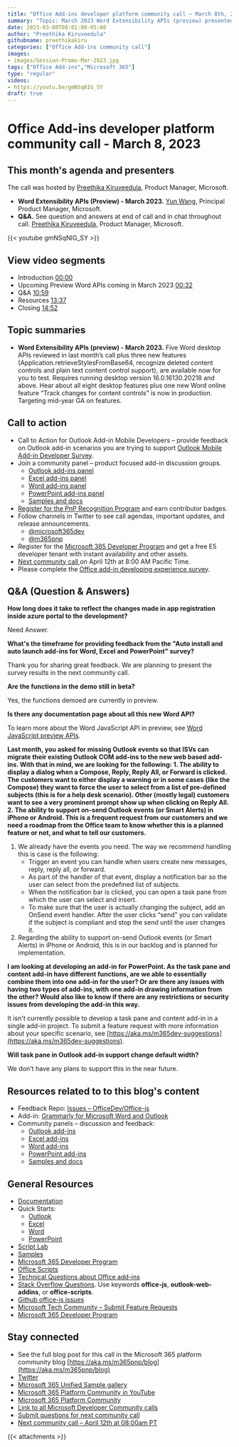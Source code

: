 ```yaml
---
title: "Office Add-ins developer platform community call – March 8th, 2023"
summary: "Topic: March 2023 Word Extensibility APIs (preview) presented by Yun Wang, Principal Product Manager at Microsoft. The call was hosted by Preethika Kiruveedula. Recorded on March 8, 2023."
date: 2023-03-08T08:01:00-05:00
author: "Preethika Kiruveedula"
githubname: preethikakiru
categories: ["Office Add-ins community call"]
images:
- images/Session-Promo-Mar-2023.jpg
tags: ["Office Add-ins","Microsoft 365"]
type: "regular"
videos:
- https://youtu.be/gmNSqNIG_SY
draft: true
---
```


# Office Add-ins developer platform community call - March 8, 2023

## This month's agenda and presenters

The call was hosted by [Preethika Kiruveedula](www.linkedin.com/in/preethika-kiruveedula-529b7a148), Product Manager, Microsoft.

* **Word Extensibility APIs (Preview) - March 2023.** [Yun Wang](https://www.linkedin.com/in/wang-yun-99370463/?originalSubdomain=cn), Principal Product Manager, Microsoft. 
* **Q&A.** See question and answers at end of call and in chat throughout call. [Preethika Kiruveedula](www.linkedin.com/in/preethika-kiruveedula-529b7a14), Product Manager, Microsoft.

{{< youtube gmNSqNIG_SY >}}

## View video segments

* Introduction [00:00](https://youtu.be/gmNSqNIG_SY?t=0)
* Upcoming Preview Word APIs coming in March 2023 [00:32](https://youtu.be/gmNSqNIG_SY?t=32)
* Q&A [10:59](https://youtu.be/gmNSqNIG_SY?t=659)
* Resources [13:37](https://youtu.be/gmNSqNIG_SY?t=817)
* Closing [14:52](https://youtu.be/gmNSqNIG_SY?t=892)

## Topic summaries

* **Word Extensibility APIs (preview) - March 2023.** Five Word desktop APIs reviewed in last month’s call plus three new features (Application.retrieveStylesFromBase64, recognize deleted content controls and plain text content control support), are available now for you to test.  Requires running desktop version 16.0.16130.20218 and above.  Hear about all eight desktop features plus one new Word online feature “Track changes for content controls” is now in production. Targeting mid-year GA on features.

## Call to action

* Call to Action for Outlook Add-in Mobile Developers – provide feedback on Outlook add-in scenarios you are trying to support [Outlook Mobile Add-in Developer Survey](https://forms.office.com/Pages/ResponsePage.aspx?id=v4j5cvGGr0GRqy180BHbRw5b9d2wAdRLj9NKAu1xfddUM1pW).
* Join a community panel – product focused add-in discussion groups.
    * [Outlook add-ins panel](https://ux.microsoft.com/Panel/OutlookAddinDeveloper)
    * [Excel add-ins panel](https://ux.microsoft.com/Panel/ExcelAddinDeveloper)
    * [Word add-ins panel](https://ux.microsoft.com/Panel/WordAddinDeveloper)
    * [PowerPoint add-ins panel](https://ux.microsoft.com/Panel/PowerPointAddinDeveloper)
    * [Samples and docs](https://ux.microsoft.com/Panel/OfficeAddinImproveSamplesDocs)
* [Register for the PnP Recognition Program](https://pnp.github.io/recognitionprogram/) and earn contributor badges.
* Follow channels in Twitter to see call agendas, important updates, and release announcements. 
    * [@microsoft365dev](https://twitter.com/microsoft365dev)
    * [@m365pnp](https://twitter.com/m365pnp)
* Register for the [Microsoft 365 Developer Program](https://aka.ms/m365/devprogram) and get a free E5 developer tenant with instant availability and other assets.
* [Next community call ](https://aka.ms/officeaddinscommunitycall) on April 12th at 8:00 AM Pacific Time.
* Please complete the [Office add-in developing experience survey](https://forms.office.com/r/wmzCgccbPa).

## Q&A (Question & Answers)

**How long does it take to reflect the changes made in app registration inside azure portal to the development?**

Need Answer.

**What's the timeframe for providing feedback from the "Auto install and auto launch add-ins for Word, Excel and PowerPoint" survey?**

Thank you for sharing great feedback. We are planning to present the survey results in the next community call.

**Are the functions in the demo still in beta?**

Yes, the functions demoed are currently in preview.

**Is there any documentation page about all this new Word API?**

To learn more about the Word JavaScript API in preview, see [Word JavaScript preview APIs](https://learn.microsoft.com/en-us/javascript/api/requirement-sets/word/word-preview-apis?view=powerpoint-js-preview).

**Last month, you asked for missing Outlook events so that ISVs can migrate their existing Outlook COM add-ins to the new web based add-ins. With that in mind, we are looking for the following: 1. The ability to display a dialog when a Compose, Reply, Reply All, or Forward is clicked. The customers want to either display a warning or in some cases (like the Compose) they want to force the user to select from a list of pre-defined subjects (this is for a help desk scenario). Other (mostly legal) customers want to see a very prominent prompt show up when clicking on Reply All. 2. The ability to support on-send Outlook events (or Smart Alerts) in iPhone or Android. This is a frequent request from our customers and we need a roadmap from the Office team to know whether this is a planned feature or not, and what to tell our customers.**

1. We already have the events you need. The way we recommend handling this is case is the following:
   * Trigger an event you can handle when users create new messages, reply, reply all, or forward. 
   * As part of the handler of that event, display a notification bar so the user can select from the predefined list of subjects.  
   * When the notification bar is clicked, you can open a task pane from which the user can select and insert. 
   * To make sure that the user is actually changing the subject, add an OnSend event handler. After the user clicks “send” you can validate if the subject is compliant and stop the send until the user changes it.
2. Regarding the ability to support on-send Outlook events (or Smart Alerts) in iPhone or Android, this is in our backlog and is planned for implementation. 

**I am looking at developing an add-in for PowerPoint. As the task pane and content add-in have different functions, are we able to essentially combine them into one add-in for the user? Or are there any issues with having two types of add-ins, with one add-in drawing information from the other? Would also like to know if there are any restrictions or security issues from developing the add-in this way.**

It isn't currently possible to develop a task pane and content add-in in a single add-in project. To submit a feature request with more information about your specific scenario, see [https://aka.ms/m365dev-suggestions](https://aka.ms/m365dev-suggestions).

**Will task pane in Outlook add-in support change default width?**

We don't have any plans to support this in the near future.

## Resources related to to this blog's content

* Feedback Repo: [Issues – OfficeDev/Office-js](https://github.com/OfficeDev/office-js/issues)
* Add-in: [Grammarly for Microsoft Word and Outlook](https://www.grammarly.com/office-addin)
* Community panels – discussion and feedback:
  * [Outlook add-ins](https://ux.microsoft.com/Panel/OutlookAddinDeveloper)
  * [Excel add-ins](https://ux.microsoft.com/Panel/ExcelAddinDeveloper)
  * [Word add-ins ](https://ux.microsoft.com/Panel/WordAddinDeveloper)
  * [PowerPoint add-ins](https://ux.microsoft.com/Panel/PowerPointAddinDeveloper)
  * [Samples and docs](https://ux.microsoft.com/Panel/OfficeAddinImproveSamplesDocs)

## General Resources

* [Documentation](https://aka.ms/office-add-ins-docs)
* Quick Starts: 
  * [Outlook](https://learn.microsoft.com/office/dev/add-ins/quickstarts/outlook-quickstart)
  * [Excel](https://learn.microsoft.com/office/dev/add-ins/quickstarts/excel-quickstart-jquery)
  * [Word](https://learn.microsoft.com/office/dev/add-ins/quickstarts/word-quickstart)
  * [PowerPoint](https://learn.microsoft.com/office/dev/add-ins/quickstarts/powerpoint-quickstart)
* [Script Lab](https://aka.ms/getscriptlab)
* [Samples](https://aka.ms/officeaddinsamples)
* [Microsoft 365 Developer Program](https://aka.ms/M365devprogram)
* [Office Scripts](aka.ms/office-scripts-docs)
* [Technical Questions about Office add-ins](https://aka.ms/office-addins-dev-questions)
* [Stack Overflow Questions](https://stackoverflow.com). Use keywords **office-js**, **outlook-web-addins**, or **office-scripts**.
* [Github office-js issues](https://github.com/OfficeDev/office-js/issues)
* [Microsoft Tech Community – Submit Feature Requests](https://aka.ms/m365dev-suggestions)
* [Microsoft 365 Developer Program](https://aka.ms/M365devprogram)

## Stay connected

* See the full blog post for this call in the Microsoft 365 platform community blog [https://aka.ms/m365pnp/blog](https://aka.ms/m365pnp/blog)
* [Twitter](https://twitter.com/microsoft365dev)
* [Microsoft 365 Unified Sample gallery](https://aka.ms/community/samples)
* [Microsoft 365 Platform Community in YouTube](https://aka.ms/community/videos)
* [Microsoft 365 Platform Community](http://aka.ms/community/home)
* [Link to all Microsoft Developer Community calls](https://aka.ms/M365DevCalls)
* [Submit questions for next community call](https://aka.ms/officeaddinsform)
* [Next community call – April 12th at 08:00am PT](https://aka.ms/officeaddinscommunitycall)

{{< attachments >}}

